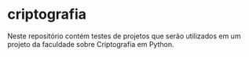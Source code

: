 # criptografia
Neste repositório contém testes de projetos que serão utilizados em um projeto da faculdade sobre Criptografia em Python.

